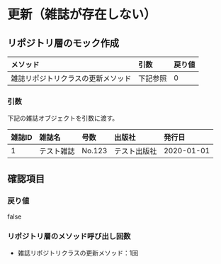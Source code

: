 # 更新（雑誌が存在しない）

## リポジトリ層のモック作成
|メソッド|引数|戻り値|
|:--|:--|:--|
|雑誌リポジトリクラスの更新メソッド|下記参照|0|

### 引数
下記の雑誌オブジェクトを引数に渡す。

|雑誌ID|雑誌名|号数|出版社|発行日|
|:--|:--|:--|:--|:--|
|1|テスト雑誌|No.123|テスト出版社|2020-01-01|

## 確認項目
### 戻り値
false

### リポジトリ層のメソッド呼び出し回数
- 雑誌リポジトリクラスの更新メソッド：1回
